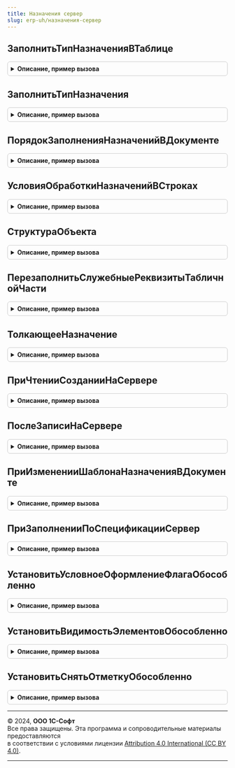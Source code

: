 ```yaml
---
title: Назначения сервер
slug: erp-uh/назначения-сервер
---
```



## ЗаполнитьТипНазначенияВТаблице
<details style="margin: 1em 0; padding: 0.5em; border: 1px solid #ccc; border-radius: 6px;">

<summary style="font-weight: bold; cursor: pointer;">Описание, пример вызова</summary>

```bsl

// Заполняет поле ТипНазначения в строках таблицы
//
// Параметры:
//  Таблица             - ДанныеФормыКоллекция - обрабатываемая таблица
//  Строки              - Массив из ДанныеФормыЭлементКоллекции - массив обрабатываемых строк
//                      - Неопределено
//  ПараметрыЗаполнения - см. НазначенияКлиентСервер.ПараметрыЗаполнения
//
Процедура ЗаполнитьТипНазначенияВТаблице(Таблица, Строки = Неопределено, ПараметрыЗаполнения = Неопределено) Экспорт
```

Пример вызова
```bsl
НазначенияСервер.ЗаполнитьТипНазначенияВТаблице(Таблица, Строки, ПараметрыЗаполнения);
```
</details>

## ЗаполнитьТипНазначения
<details style="margin: 1em 0; padding: 0.5em; border: 1px solid #ccc; border-radius: 6px;">

<summary style="font-weight: bold; cursor: pointer;">Описание, пример вызова</summary>

```bsl

// Заполняет служебный реквизит "ТипНазначения" в строке по данным указанного назначения
//
// Параметры:
//  ТекущаяСтрока        - Структура            - данные обрабатываемой строки.
//  КэшированныеЗначения - Структура            - сохраненные значения параметров, используемых при обработке.
//  ПараметрыЗаполнения  - см. НазначенияКлиентСервер.ПараметрыЗаполнения
//
Процедура ЗаполнитьТипНазначения(ТекущаяСтрока, КэшированныеЗначения, ПараметрыЗаполнения = Неопределено) Экспорт
```

Пример вызова
```bsl
НазначенияСервер.ЗаполнитьТипНазначения(ТекущаяСтрока, КэшированныеЗначения, ПараметрыЗаполнения);
```
</details>

## ПорядокЗаполненияНазначенийВДокументе
<details style="margin: 1em 0; padding: 0.5em; border: 1px solid #ccc; border-radius: 6px;">

<summary style="font-weight: bold; cursor: pointer;">Описание, пример вызова</summary>

```bsl

// Конструктор структуры парамтеров встраивания направлений деятельности в документ.
//  Возвращаемое значение:
//   Структура - структура полей:
//    * ИменаТабличныхЧастейДляЗаполненияНазначения - Строка, Неопределено -
//    * ИменаТабличныхЧастейДляОчисткиНекорректныхНазначений - Строка, Неопределено -
//    * УсловияОбработкиСтрок - Соответствие Из Строка -
//    * ЗаполнятьНазначениеВШапке - Булево
//    * ИмяЭлементаФормыОбособленно - Строка, Неопределено -
//    * ИмяГруппыЭлементовКомандыОбособленно - Строка, Неопределено -
//    * ИмяРеквизитаПоЗаказу - Строка, Неопределено -
//    * ВДокументеОпределенаФункцияШаблонНазначения - Булево -
//    * ИменаТаблицЗначенийДляОчисткиНекорректныхНазначений - Строка, Неопределено -
Функция ПорядокЗаполненияНазначенийВДокументе() Экспорт
```

Пример вызова
```bsl
Результат = НазначенияСервер.ПорядокЗаполненияНазначенийВДокументе() 
```
</details>

## УсловияОбработкиНазначенийВСтроках
<details style="margin: 1em 0; padding: 0.5em; border: 1px solid #ccc; border-radius: 6px;">

<summary style="font-weight: bold; cursor: pointer;">Описание, пример вызова</summary>

```bsl

Функция УсловияОбработкиНазначенийВСтроках(ШаблоныУсловий) Экспорт
```

Пример вызова
```bsl
Результат = НазначенияСервер.УсловияОбработкиНазначенийВСтроках(ШаблоныУсловий) 
```
</details>

## СтруктураОбъекта
<details style="margin: 1em 0; padding: 0.5em; border: 1px solid #ccc; border-radius: 6px;">

<summary style="font-weight: bold; cursor: pointer;">Описание, пример вызова</summary>

```bsl

// Конструктор структуры по умолчанию для использования в функциях ОписаниеФормыДокументаДляЗаполненияРеквизитовСвязанныхСНаправлениемДеятельности
// модулей менеджеров документов.
//
// Возвращаемое значение:
//  Структура - структура с полями:
//   *ОформляетсяПоЗаказу - Булево - признак, что строки табличных частей могут быть оформлены по заказу.
//   *ЭтоИсточникПотребности - Булево - признак, что документ является документом фиксации обособленной потребности (заказом).
//   *ЕстьНазначениеВТЧ - Булево - признак, что в строках табличных частей есть реквизит назначение.
//   *ВТЧНазначениеОтгрузки - Булево - признак, что в строках табличных частей реквизит назначение используется для указания
//                            назначения отгружаемых товаров и работ, а не принимаемых).
//   *ТабЧасти - Структура - описание табличной части документа, используется для переопределения общих параметров, заданных для
//                           всех табличных частей.
//
Функция СтруктураОбъекта() Экспорт
```

Пример вызова
```bsl
Результат = НазначенияСервер.СтруктураОбъекта() 
```
</details>

## ПерезаполнитьСлужебныеРеквизитыТабличнойЧасти
<details style="margin: 1em 0; padding: 0.5em; border: 1px solid #ccc; border-radius: 6px;">

<summary style="font-weight: bold; cursor: pointer;">Описание, пример вызова</summary>

```bsl

//  Используется в формах документов. Заполняет реквизит формы "Отгружать обособленно" табличной части исходя из заполненности назначения.
//
// Параметры:
//  Форма - ФормаКлиентскогоПриложения - форма в которой необходимо инициализировать реквизиты связанные с использованием
//                             направлений деятельности.
//
Процедура ПерезаполнитьСлужебныеРеквизитыТабличнойЧасти(Форма, Устарело = Ложь) Экспорт
```

Пример вызова
```bsl
НазначенияСервер.ПерезаполнитьСлужебныеРеквизитыТабличнойЧасти(Форма, Устарело);
```
</details>

## ТолкающееНазначение
<details style="margin: 1em 0; padding: 0.5em; border: 1px solid #ccc; border-radius: 6px;">

<summary style="font-weight: bold; cursor: pointer;">Описание, пример вызова</summary>

```bsl

// Возвращает назначение по направлению деятельности.
//
// Параметры:
//  НаправлениеДеятельности - СправочникСсылка.НаправленияДеятельности - направление деятельности.
//
// Возвращаемое значение:
//  СправочникСсылка.Назначения - назначение, связанное с направлением деятельности.
//
Функция ТолкающееНазначение(НаправлениеДеятельности) Экспорт
```

Пример вызова
```bsl
Результат = НазначенияСервер.ТолкающееНазначение(НаправлениеДеятельности) 
```
</details>

## ПриЧтенииСозданииНаСервере
<details style="margin: 1em 0; padding: 0.5em; border: 1px solid #ccc; border-radius: 6px;">

<summary style="font-weight: bold; cursor: pointer;">Описание, пример вызова</summary>

```bsl

// Используется в формах документов, в одноименных процедурах "ПриЧтенииСозданииНаСервере".
// Инициализирует реквизиты формы, используемые при интерактивной работе пользователя. Заполняет назначение, исходя из
// направления деятельности.
//
// Параметры:
//  Форма - ФормаКлиентскогоПриложения - форма в которой необходимо инициализировать реквизиты связанные с использованием
//   направлений деятельности.
//  Устарело - Булево - для совместимости с НаправленияДеятельностиСервер.ПриЧтенииСозданииНаСервере
//
Процедура ПриЧтенииСозданииНаСервере(Форма, Устарело = Ложь) Экспорт
```

Пример вызова
```bsl
НазначенияСервер.ПриЧтенииСозданииНаСервере(Форма, Устарело);
```
</details>

## ПослеЗаписиНаСервере
<details style="margin: 1em 0; padding: 0.5em; border: 1px solid #ccc; border-radius: 6px;">

<summary style="font-weight: bold; cursor: pointer;">Описание, пример вызова</summary>

```bsl

// Используется в формах документов, в одноименных процедурах "ПослеЗаписиНаСервере".
// Заполняет реквизит формы "Отгружать обособленно" табличной части исходя из заполненности назначения.
//
// Параметры:
//  Форма - ФормаКлиентскогоПриложения - форма в которой необходимо инициализировать реквизиты связанные с использованием
//            направлений деятельности.
//  Устарело - Булево - для совместимости с НаправленияДеятельностиСервер.ПриИзмененииНаправленияДеятельности
//
Процедура ПослеЗаписиНаСервере(Форма, Устарело) Экспорт
```

Пример вызова
```bsl
НазначенияСервер.ПослеЗаписиНаСервере(Форма, Устарело) 
```
</details>

## ПриИзмененииШаблонаНазначенияВДокументе
<details style="margin: 1em 0; padding: 0.5em; border: 1px solid #ccc; border-radius: 6px;">

<summary style="font-weight: bold; cursor: pointer;">Описание, пример вызова</summary>

```bsl

// Заполняет назначение по умолчанию в документе, в соответствии с изенениями шаблона,
// произошедшего в результате редактирования реквизитов документа.
// Проверяет назначения в табличной части и заполняет их в соотвествии с изменившимся шаблоном.
// Параметры:
//  Форма - ФормаКлиентскогоПриложения - форма документа
//  Устарело - Булево - для совместимости с НаправленияДеятельностиСервер.ПриИзмененииНаправленияДеятельности
// Возвращаемое значение:
//  Массив Из ДанныеФормыЭлементКоллекции - массив измененных строк табличной части документа.
//
Функция ПриИзмененииШаблонаНазначенияВДокументе(Форма, Устарело = Ложь) Экспорт
```

Пример вызова
```bsl
Результат = НазначенияСервер.ПриИзмененииШаблонаНазначенияВДокументе(Форма, Устарело);
```
</details>

## ПриЗаполненииПоСпецификацииСервер
<details style="margin: 1em 0; padding: 0.5em; border: 1px solid #ccc; border-radius: 6px;">

<summary style="font-weight: bold; cursor: pointer;">Описание, пример вызова</summary>

```bsl

// Используется в форме документа заказ переработчику при заполнении документа по спецификации.
// Инициализирует реквизиты формы, используемые при интерактивной работе пользователя. Заполняет назначение, исходя из
// направления деятельности.
//
// Параметры:
//  Форма - ФормаКлиентскогоПриложения - форма в которой необходимо инициализировать реквизиты связанные с использованием
//   направлений деятельности.
//  Устарело - Булево - для совместимости с НаправленияДеятельностиСервер.ПриЗаполненииПоСпецификацииСервер
//
Процедура ПриЗаполненииПоСпецификацииСервер(Форма, Устарело = Ложь) Экспорт
```

Пример вызова
```bsl
НазначенияСервер.ПриЗаполненииПоСпецификацииСервер(Форма, Устарело);
```
</details>

## УстановитьУсловноеОформлениеФлагаОбособленно
<details style="margin: 1em 0; padding: 0.5em; border: 1px solid #ccc; border-radius: 6px;">

<summary style="font-weight: bold; cursor: pointer;">Описание, пример вызова</summary>

```bsl

// Используется в формах документов. Устанавливает условное оформление флага Обособленно.
//
// Параметры:
//  Форма - ФормаКлиентскогоПриложения - форма в которой необходимо установить условное оформление.
//  Устарело - Булево - для совместимости с НаправленияДеятельностиСервер.УстановитьУсловноеОформлениеФлагаОбособленно
Процедура УстановитьУсловноеОформлениеФлагаОбособленно(Форма, Устарело = Ложь) Экспорт
```

Пример вызова
```bsl
НазначенияСервер.УстановитьУсловноеОформлениеФлагаОбособленно(Форма, Устарело);
```
</details>

## УстановитьВидимостьЭлементовОбособленно
<details style="margin: 1em 0; padding: 0.5em; border: 1px solid #ccc; border-radius: 6px;">

<summary style="font-weight: bold; cursor: pointer;">Описание, пример вызова</summary>

```bsl

// Используется в формах документов, в процедурах, приводящих к изменению флага по заказам.
// Управляет видимостью элементов.
//
// Параметры:
//  Форма - ФормаКлиентскогоПриложения - форма в которой необходимо отреагировать на изменение флага по заказам.
//  Устарело - Булево - для совместимости с НаправленияДеятельностиСервер.УстановитьВидимостьЭлементовОбособленно
//
Процедура УстановитьВидимостьЭлементовОбособленно(Форма, Устарело = Ложь) Экспорт
```

Пример вызова
```bsl
НазначенияСервер.УстановитьВидимостьЭлементовОбособленно(Форма, Устарело);
```
</details>

## УстановитьСнятьОтметкуОбособленно
<details style="margin: 1em 0; padding: 0.5em; border: 1px solid #ccc; border-radius: 6px;">

<summary style="font-weight: bold; cursor: pointer;">Описание, пример вызова</summary>

```bsl

// В табличной части формы документа устанавливает флаг "Обособленно" для выделенных строк.
// Параметры:
//  Форма - ФормаКлиентскогоПриложения - Форма.
//  Установить - Булево - Истина если нужно установить флаг, Ложь - если нужно сбросить флаг.
//  Устарело - Булево - Для совместимости с НаправленияДеятельностиСервер.УстановитьСнятьОтметкуОбособленно
Процедура УстановитьСнятьОтметкуОбособленно(Форма, Установить, Устарело = Ложь) Экспорт
```

Пример вызова
```bsl
НазначенияСервер.УстановитьСнятьОтметкуОбособленно(Форма, Установить, Устарело);
```
</details>

---

© 2024, **ООО 1С-Софт**  
Все права защищены. Эта программа и сопроводительные материалы предоставляются  
в соответствии с условиями лицензии [Attribution 4.0 International (CC BY 4.0)](https://creativecommons.org/licenses/by/4.0/legalcode).

---
